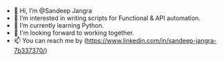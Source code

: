 - 👋 Hi, I’m @Sandeep Jangra
- 👀 I’m interested in writing scripts for Functional & API automation.
- 🌱 I’m currently learning Python.
- 💞️ I'm looking forward to working together.
- 📫 You can reach me by (https://www.linkedin.com/in/sandeep-jangra-7b337370/)

<!---
Bursys-j/Bursys-j is a ✨ special ✨ repository because its `README.md` (this file) appears on your GitHub profile.
You can click the Preview link to take a look at your changes.
--->
